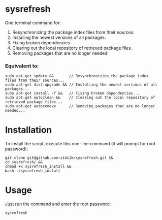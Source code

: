 # sysrefresh
One terminal command for:
1. Resynchronizing the package index files from their sources.
2. Installing the newest versions of all packages.
3. Fixing broken dependencies.
4. Clearing out the local repository of retrieved package files.
5. Removing packages that are no longer needed.
### Equivalent to:
```
sudo apt-get update &&       // Resynchronizing the package index files from their sources...
sudo apt-get dist-upgrade && // Installing the newest versions of all packages... 
sudo apt-get install -f &&   // Fixing broken dependencies...
sudo apt-get autoclean &&    // Clearing out the local repository of retrieved package files...
sudo apt-get autoremove      // Removing packages that are no longer needed...
```
# Installation
To install the script, execute this one-line command (it will prompt for root password):
```
git clone git@github.com:st4s1k/sysrefresh.git &&
cd sysrefresh/ &&
chmod +x sysrefresh_install &&
bash ./sysrefresh_install
```
# Usage
Just run the command and enter the root password:
```
sysrefresh
```
